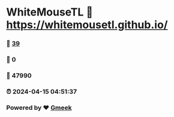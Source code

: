 # WhiteMouseTL :link: https://whitemousetl.github.io/ 
### :page_facing_up: [39](https://whitemousetl.github.io//tag.html) 
### :speech_balloon: 0 
### :hibiscus: 47990 
### :alarm_clock: 2024-04-15 04:51:37 
### Powered by :heart: [Gmeek](https://github.com/Meekdai/Gmeek)
